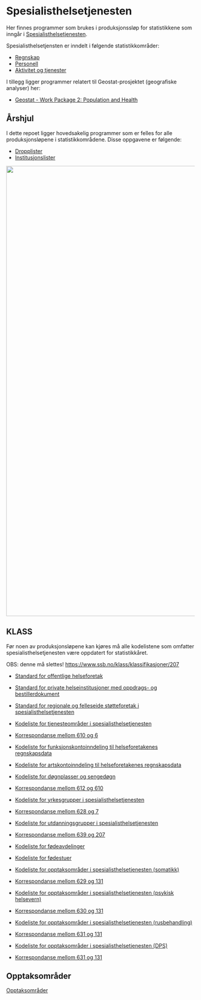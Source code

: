 # Spesialisthelsetjenesten

Her finnes programmer som brukes i produksjonssløp for statistikkene som inngår i [Spesialisthelsetjenesten](https://www.ssb.no/helse/helsetjenester/statistikk/spesialisthelsetjenesten). 

Spesialisthelsetjensten er inndelt i følgende statistikkområder:
+ [Regnskap](https://github.com/statisticsnorway/spesh-regnskap)
+ [Personell](https://github.com/statisticsnorway/spesh-personell)
+ [Aktivitet og tjenester](https://github.com/statisticsnorway/spesh-aktivitet)

I tillegg ligger programmer relatert til Geostat-prosjektet (geografiske analyser) her:
+ [Geostat - Work Package 2: Population and Health](https://github.com/statisticsnorway/geostat-wp2)

## Årshjul

I dette repoet ligger hovedsakelig programmer som er felles for alle produksjonsløpene i statistikkområdene. Disse oppgavene er følgende:
+ [Dropplister](https://github.com/statisticsnorway/speshelse/blob/master/experimental/Droplister%20forenkling.ipynb)
+ [Institusjonslister](https://github.com/statisticsnorway/speshelse/blob/master/Institusjonslister/Institusjonslister.ipynb)

<img src="./images/Årshjul.PNG" width="1200">


## KLASS

Før noen av produksjonsløpene kan kjøres må alle kodelistene som omfatter spesialisthelsetjenesten være oppdatert for statistikkåret. 

OBS: denne må slettes! https://www.ssb.no/klass/klassifikasjoner/207

+ [Standard for offentlige helseforetak](https://www.ssb.no/klass/klassifikasjoner/603)
+ [Standard for private helseinstitusjoner med oppdrags- og bestillerdokument](https://www.ssb.no/klass/klassifikasjoner/604)
+ [Standard for regionale og felleseide støtteforetak i spesialisthelsetjenesten](https://www.ssb.no/klass/klassifikasjoner/605)
+ [Kodeliste for tjenesteområder i spesialisthelsetjenesten](https://www.ssb.no/klass/klassifikasjoner/610/versjon/1768/koder)
+ [Korrespondanse mellom 610 og 6](https://www.ssb.no/klass/klassifikasjoner/610/korrespondanser/898)
+ [Kodeliste for funksjonskontoinndeling til helseforetakenes regnskapsdata](https://www.ssb.no/klass/klassifikasjoner/602/versjon/1757/koder)
+ [Kodeliste for artskontoinndeling til helseforetakenes regnskapsdata](https://www.ssb.no/klass/klassifikasjoner/606)
+ [Kodeliste for døgnplasser og sengedøgn](https://www.ssb.no/klass/klassifikasjoner/612/koder)
+ [Korrespondanse mellom 612 og 610](https://www.ssb.no/klass/klassifikasjoner/612/korrespondanser/893)

+ [Kodeliste for yrkesgrupper i spesialisthelsetjenesten](https://www.ssb.no/klass/klassifikasjoner/628)
+ [Korrespondanse mellom 628 og 7](https://www.ssb.no/klass/klassifikasjoner/628/korrespondanser/1007)
+ [Kodeliste for utdanningsgrupper i spesialisthelsetjenesten](https://www.ssb.no/klass/klassifikasjoner/639)
+ [Korrespondanse mellom 639 og 207](https://www.ssb.no/klass/klassifikasjoner/639/korrespondanser/1125)

+ [Kodeliste for fødeavdelinger](https://www.ssb.no/klass/klassifikasjoner/608)
+ [Kodeliste for fødestuer](https://www.ssb.no/klass/klassifikasjoner/609)


+ [Kodeliste for opptaksområder i spesialisthelsetjenesten (somatikk)](https://www.ssb.no/klass/klassifikasjoner/629)
+ [Korrespondanse mellom 629 og 131](https://www.ssb.no/klass/klassifikasjoner/629/korrespondanser/1026)
+ [Kodeliste for opptaksområder i spesialisthelsetjenesten (psykisk helsevern)](https://www.ssb.no/klass/klassifikasjoner/630)
+ [Korrespondanse mellom 630 og 131](https://www.ssb.no/klass/klassifikasjoner/630/korrespondanser/1046)
+ [Kodeliste for opptaksområder i spesialisthelsetjenesten (rusbehandling)](https://www.ssb.no/klass/klassifikasjoner/631)
+ [Korrespondanse mellom 631 og 131](https://www.ssb.no/klass/klassifikasjoner/631/korrespondanser/1048)
+ [Kodeliste for opptaksområder i spesialisthelsetjenesten (DPS)](https://www.ssb.no/klass/klassifikasjoner/632)
+ [Korrespondanse mellom 631 og 131](https://www.ssb.no/klass/klassifikasjoner/632/korrespondanser/1098)


## Opptaksområder

[Opptaksområder](https://statisticsnorway.github.io/speshelse/)
